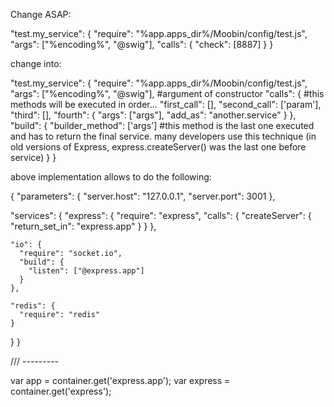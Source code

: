 Change ASAP:

"test.my_service": {
  "require": "%app.apps_dir%/Moobin/config/test.js",
  "args": ["%encoding%", "@swig"],
  "calls": {
    "check": [8887]
  }
}

change into:

"test.my_service": {
  "require": "%app.apps_dir%/Moobin/config/test.js",
  "args": ["%encoding%", "@swig"], #argument of constructor
  "calls": { #this methods will be executed in order...
    "first_call": [],
    "second_call": ['param'],
    "third": [],
    "fourth": {
      "args": ["args"],
      "add_as": "another.service"
    } 
  },
  "build": {
    "builder_method": ['args'] #this method is the last one executed and has to return the final service. many developers use this technique (in old versions of Express, express.createServer() was the last one before service)
  }
}


above implementation allows to do the following:

{
  "parameters": {
    "server.host": "127.0.0.1",
    "server.port": 3001
  },

  "services": {
    "express": {
      "require": "express",
      "calls": {
        "createServer": {
          "return_set_in": "express.app"
        }
      }
    },

    "io": {
      "require": "socket.io",
      "build": {
        "listen": ["@express.app"]
      }
    },

    "redis": {
      "require": "redis"
    }
  }
}


/// ---------

var app = container.get('express.app');
var express = container.get('express');

